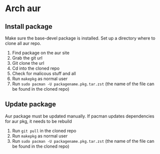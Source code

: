 # Arch aur

## Install package

Make sure the base-devel package is installed.
Set up a directory where to clone all aur repo.

1. Find package on the aur site
2. Grab the git url
3. Git clone the url
4. Cd into the cloned repo
5. Check for malicous stuff and all
6. Run `makepkg` as normal user
7. Run `sudo pacman -U packagename.pkg.tar.zst` (the name of the file can be found in the cloned repo)

## Update package

Aur package must be updated manually.
If pacman updates dependencies for aur pkg, it needs to be rebuild

1. Run `git pull` in the cloned repo
2. Run `makepkg` as normal user
3. Run `sudo pacman -U packagename.pkg.tar.zst` (the name of the file can be found in the cloned repo)
